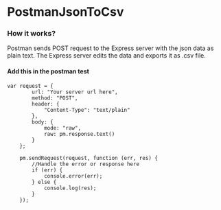 # PostmanJsonToCsv
### How it works?
Postman sends POST request to the Express server with the json data as plain text. The Express server edits the data and exports it as .csv file.

#### Add this in the postman test
```
var request = {
        url: "Your server url here",
        method: "POST",
        header: {
            "Content-Type": "text/plain"
        },
        body: {
            mode: "raw",
            raw: pm.response.text()
        }
    };

    pm.sendRequest(request, function (err, res) {
        //Handle the error or response here
        if (err) {
            console.error(err);
        } else {
            console.log(res);
        }
    });
```
